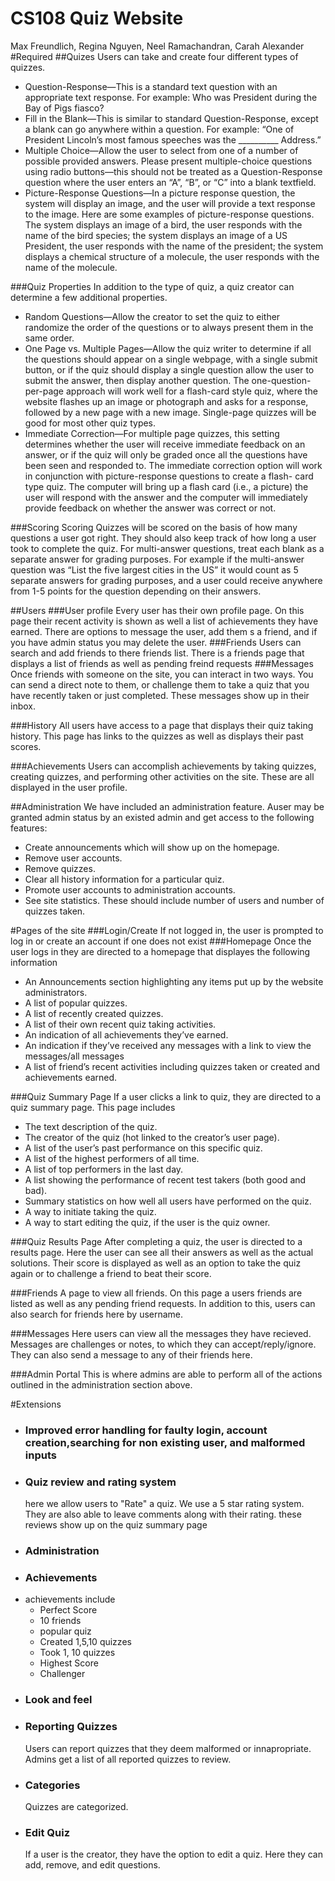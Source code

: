 # CS108 Quiz Website
Max Freundlich, Regina Nguyen, Neel Ramachandran, Carah Alexander
#Required
##Quizes
Users can take and create four different types of quizzes.
- Question-Response—This is a standard text question with an appropriate text response. For example: Who was President during the Bay of Pigs fiasco?
- Fill in the Blank—This is similar to standard Question-Response, except a blank can go anywhere within a question. For example: “One of President Lincoln’s most famous speeches was the __________ Address.”
- Multiple Choice—Allow the user to select from one of a number of possible provided answers. Please present multiple-choice questions using radio buttons—this should not be treated as a Question-Response question where the user enters an “A”, “B”, or “C” into a blank textfield.
- Picture-Response Questions—In a picture response question, the system will display an image, and the user will provide a text response to the image. Here are some examples of picture-response questions. The system displays an image of a bird, the user responds with the name of the bird species; the system displays an image of a US President, the user responds with the name of the president; the system displays a chemical structure of a molecule, the user responds with the name of the molecule.

###Quiz Properties
In addition to the type of quiz, a quiz creator can determine a few additional properties.
- Random Questions—Allow the creator to set the quiz to either randomize the order of the questions or to always present them in the same order.
- One Page vs. Multiple Pages—Allow the quiz writer to determine if all the questions should appear on a single webpage, with a single submit button, or if the quiz should display a single question allow the user to submit the answer, then display another question. The one-question-per-page approach will work well for a flash-card style quiz, where the website flashes up an image or photograph and asks for a response, followed by a new page with a new image. Single-page quizzes will be good for most other quiz types.
- Immediate Correction—For multiple page quizzes, this setting determines whether the user will receive immediate feedback on an answer, or if the quiz will only be graded once all the questions have been seen and responded to. The immediate correction option will work in conjunction with picture-response questions to create a flash- card type quiz. The computer will bring up a flash card (i.e., a picture) the user will respond with the answer and the computer will immediately provide feedback on whether the answer was correct or not.

###Scoring
Scoring
Quizzes will be scored on the basis of how many questions a user got right. They should also keep track of how long a user took to complete the quiz. For multi-answer questions, treat each blank as a separate answer for grading purposes. For example if the multi-answer question was “List the five largest cities in the US” it would count as 5 separate answers for grading purposes, and a user could receive anywhere from 1-5 points for the question depending on their answers.

##Users
###User profile
Every user has their own profile page. On this page their recent activity is shown as well a list of achievements they have earned. There are options to message the user, add them s a friend, and if you have admin status you may delete the user. 
###Friends
Users can search and add friends to there friends list. There is a friends page that displays a list of friends as well as pending freind requests
###Messages
Once friends with someone on the site, you can interact in two ways. You can send a direct note to them, or challenge them to take a quiz that you have recently taken or just completed. These messages show up in their inbox. 

###History
All users have access to a page that displays their quiz taking history. This page has links to the quizzes as well as displays their past scores.

###Achievements
Users can accomplish achievements by taking quizzes, creating quizzes, and performing other activities on the site. These are all displayed in the user profile. 

##Administration
We have included an administration feature. Auser may be granted admin status by an existed admin and get access to the following features:
- Create announcements which will show up on the homepage.
- Remove user accounts.
-  Remove quizzes.
-   Clear all history information for a particular quiz.
-   Promote user accounts to administration accounts.
-   See site statistics. These should include number of users and number of quizzes taken.

#Pages of the site
###Login/Create
If not logged in, the user is prompted to log in or create an account if one does not exist
###Homepage
Once the user logs in they are directed to a homepage that displayes the following information
- An Announcements section highlighting any items put up by the website administrators.
- A list of popular quizzes.
- A list of recently created quizzes.
- A list of their own recent quiz taking activities.
- An indication of all achievements they’ve earned.
- An indication if they’ve received any messages with a link to view the messages/all messages
- A list of friend’s recent activities including quizzes taken or created and achievements earned.

###Quiz Summary Page
If a user clicks a link to quiz, they are directed to a quiz summary page. This page includes
- The text description of the quiz.
- The creator of the quiz (hot linked to the creator’s user page).
- A list of the user’s past performance on this specific quiz. 
- A list of the highest performers of all time.
- A list of top performers in the last day.
- A list showing the performance of recent test takers (both good and bad).
- Summary statistics on how well all users have performed on the quiz.
- A way to initiate taking the quiz.
- A way to start editing the quiz, if the user is the quiz owner.

###Quiz Results Page
After completing a quiz, the user is directed to a results page. Here the user can see all their answers as well as the actual solutions. Their score is displayed as well as an option to take the quiz again or to challenge a friend to beat their score.

###Friends
A page to view all friends. On this page a users friends are listed as well as any pending friend requests. In addition to this, users can also search for friends here by username.

###Messages
Here users can view all the messages they have recieved. Messages are challenges or notes, to which they can accept/reply/ignore. They can also send a message to any of their friends here.

###Admin Portal
This is where admins are able to perform all of the actions outlined in the administration section above.

#Extensions
- ### Improved error handling for faulty login, account creation,searching for non existing user, and malformed inputs
- ### Quiz review and rating system
    here we allow users to "Rate" a quiz. We use a 5 star rating system. They are also able to leave comments along with their rating. these reviews show up on the quiz summary page
- ### Administration
- ### Achievements
-   achievements include
    - Perfect Score
    - 10 friends
    - popular quiz
    - Created 1,5,10 quizzes
    - Took 1, 10 quizzes
    - Highest Score
    - Challenger
- ### Look and feel
- ### Reporting Quizzes
  Users can report quizzes that they deem malformed or innapropriate. Admins get a list of all reported quizzes to review.
- ### Categories
  Quizzes are categorized. 
- ### Edit Quiz
  If a user is the creator, they have the option to edit a quiz. Here they can add, remove, and edit questions. 
